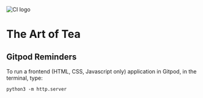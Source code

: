 ![CI logo](https://codeinstitute.s3.amazonaws.com/fullstack/ci_logo_small.png)

# The Art of Tea

## Gitpod Reminders

To run a frontend (HTML, CSS, Javascript only) application in Gitpod, in the terminal, type:

`python3 -m http.server`


